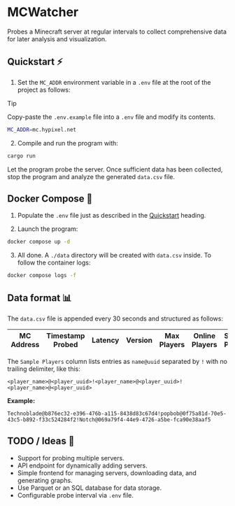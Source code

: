 # MCWatcher

Probes a Minecraft server at regular intervals to collect comprehensive data for later analysis and visualization.

## Quickstart ⚡

1. Set the `MC_ADDR` environment variable in a `.env` file at the root of the project as follows:

> [!TIP]
> Copy-paste the `.env.example` file into a `.env` file and modify its contents.

```bash
MC_ADDR=mc.hypixel.net
```

2. Compile and run the program with:

```bash
cargo run
```

Let the program probe the server. Once sufficient data has been collected, stop the program and analyze the generated `data.csv` file.

## Docker Compose 🐳

1. Populate the `.env` file just as described in the [Quickstart](#quickstart) heading.

2. Launch the program:

```bash
docker compose up -d
```

3. All done. A `./data` directory will be created with `data.csv` inside. To follow the container logs:

```bash
docker compose logs -f
```

## Data format 📊

The `data.csv` file is appended every 30 seconds and structured as follows:

| MC Address | Timestamp Probed | Latency | Version | Max Players | Online Players | Sample Players |
| ---------- | ---------------- | ------- | ------- | ----------- | -------------- | -------------- |

The `Sample Players` column lists entries as `name@uuid` separated by `!` with no trailing delimiter, like this:

```
<player_name>@<player_uuid>!<player_name>@<player_uuid>!<player_name>@<player_uuid>
```

**Example:**

```
Technoblade@b876ec32-e396-476b-a115-8438d83c67d4!popbob@0f75a81d-70e5-43c5-b892-f33c524284f2!Notch@069a79f4-44e9-4726-a5be-fca90e38aaf5
```

## TODO / Ideas 🧠

* Support for probing multiple servers.
* API endpoint for dynamically adding servers.
* Simple frontend for managing servers, downloading data, and generating graphs.
* Use Parquet or an SQL database for data storage.
* Configurable probe interval via `.env` file.
